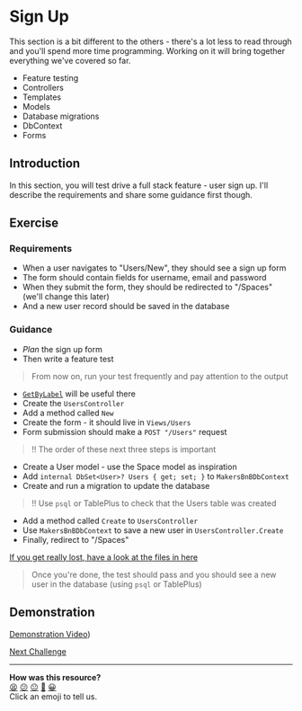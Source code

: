 # Sign Up

This section is a bit different to the others - there's a lot less to read through and you'll spend more time programming. Working on it will bring together everything we've covered so far.

- Feature testing
- Controllers
- Templates
- Models
- Database migrations
- DbContext
- Forms

## Introduction

In this section, you will test drive a full stack feature - user sign up. I'll describe the requirements and share some guidance first though.

## Exercise

### Requirements

- When a user navigates to "Users/New", they should see a sign up form
- The form should contain fields for username, email and password
- When they submit the form, they should be redirected to "/Spaces" (we'll change this later)
- And a new user record should be saved in the database

### Guidance


- _Plan_ the sign up form
- Then write a feature test
> From now on, run your test frequently and pay attention to the output
- [`GetByLabel`](https://playwright.dev/dotnet/docs/locators#locate-by-label) will be useful there
- Create the `UsersController`
- Add a method called `New`
- Create the form - it should live in `Views/Users`
- Form submission should make a `POST "/Users"` request
> !! The order of these next three steps is important
- Create a User model - use the Space model as inspiration
- Add `internal DbSet<User>? Users { get; set; }` to `MakersBnBDbContext`
- Create and run a migration to update the database
> !! Use `psql` or TablePlus to check that the Users table was created
- Add a method called `Create` to `UsersController`
- Use `MakersBnBDbContext` to save a new user in `UsersController.Create`
- Finally, redirect to "/Spaces"

[If you get really lost, have a look at the files in here](../examples/sign_up/)

> Once you're done, the test should pass and you should see a new user in the database (using `psql` or TablePlus)

## Demonstration

<!-- OMITTED -->

[Demonstration Video]())


[Next Challenge](10_auth_bite.md)

<!-- BEGIN GENERATED SECTION DO NOT EDIT -->

---

**How was this resource?**  
[😫](https://airtable.com/shrUJ3t7KLMqVRFKR?prefill_Repository=makersacademy%2Fcsharp_web_applications&prefill_File=bites%2F09_signing_up_bite.md&prefill_Sentiment=😫) [😕](https://airtable.com/shrUJ3t7KLMqVRFKR?prefill_Repository=makersacademy%2Fcsharp_web_applications&prefill_File=bites%2F09_signing_up_bite.md&prefill_Sentiment=😕) [😐](https://airtable.com/shrUJ3t7KLMqVRFKR?prefill_Repository=makersacademy%2Fcsharp_web_applications&prefill_File=bites%2F09_signing_up_bite.md&prefill_Sentiment=😐) [🙂](https://airtable.com/shrUJ3t7KLMqVRFKR?prefill_Repository=makersacademy%2Fcsharp_web_applications&prefill_File=bites%2F09_signing_up_bite.md&prefill_Sentiment=🙂) [😀](https://airtable.com/shrUJ3t7KLMqVRFKR?prefill_Repository=makersacademy%2Fcsharp_web_applications&prefill_File=bites%2F09_signing_up_bite.md&prefill_Sentiment=😀)  
Click an emoji to tell us.

<!-- END GENERATED SECTION DO NOT EDIT -->
